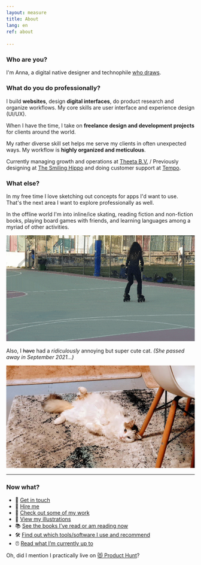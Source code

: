 ```yaml
---
layout: measure
title: About
lang: en
ref: about

---
```

### Who are you?

I'm Anna, a digital native designer and technophile [who draws](/{{page.lang}}/graphics).

### What do you do professionally?

I build **websites**, design **digital interfaces**, do product research and organize workflows. My core skills are user interface and experience design (UI/UX).

When I have the time, I take on **freelance design and development projects** for clients around the world.

My rather diverse skill set helps me serve my clients in often unexpected ways. My workflow is **highly organized and meticulous**.

Currently managing growth and operations at [Theeta B.V.](https://theeta.nl) / Previously designing at [The Smiling Hippo](https://thesmilinghippo.com) and doing customer support at [Tempo](https://www.yourtempo.co/).

### What else?

In my free time I love sketching out concepts for apps I'd want to use. That's the next area I want to explore professionally as well.

In the offline world I'm into inline/ice skating, reading fiction and non-fiction books, playing board games with friends, and learning languages among a myriad of other activities.

![Me doing a simple but cool looking trick on inline skates](/assets/skate-circle-2.gif)

Also, I ~~have~~ had a _ridiculously_ annoying but super cute cat. _(She passed away in September 2021…)_

![My fluffy white cat laying on her back looking at the camera](/assets/hioni.jpg "Hionitsa")

***

### Now what?

* 💬 [Get in touch](/{{page.lang}}/contact)
* 🤝 [Hire me](/{{page.lang}}/services)
* 💼 [Check out some of my work](/{{page.lang}}/#work)
* 🎨 [View my illustrations](/{{page.lang}}/graphics)
* 📚 [See the books I’ve read or am reading now](/reading)
* 🛠 [Find out which tools/software I use and recommend](/tools)
* ⏰ [Read what I’m currently up to](/now)

Oh, did I mention I practically live on [😻 Product Hunt](https://www.producthunt.com/@anna_0x)?